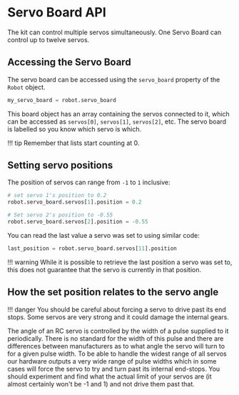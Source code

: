 # Servo Board API

The kit can control multiple servos simultaneously. One Servo Board can
control up to twelve servos.

## Accessing the Servo Board

The servo board can be accessed using the `servo_board` property of
the `Robot` object.

```python
my_servo_board = robot.servo_board
```

This board object has an array containing the servos connected to it,
which can be accessed as `servos[0]`, `servos[1]`, `servos[2]`, etc.
The servo board is labelled so you know which servo is which.

!!! tip
    Remember that lists start counting at 0.

## Setting servo positions

The position of servos can range from `-1` to `1` inclusive:

```python
# set servo 1's position to 0.2
robot.servo_board.servos[1].position = 0.2

# Set servo 2's position to -0.55
robot.servo_board.servos[2].position = -0.55
```

You can read the last value a servo was set to using similar code:

```python
last_position = robot.servo_board.servos[11].position
```

!!! warning
    While it is possible to retrieve the last position a servo was set to, this does not guarantee that the servo is currently in that position.

## How the set position relates to the servo angle

!!! danger
    You should be careful about forcing a servo to drive past its end stops. Some servos are very strong and it could damage the internal gears.

The angle of an RC servo is controlled by the width of a pulse supplied
to it periodically. There is no standard for the width of this pulse and
there are differences between manufacturers as to what angle the servo
will turn to for a given pulse width. To be able to handle the widest
range of all servos our hardware outputs a very wide range of pulse
widths which in some cases will force the servo to try and turn past its
internal end-stops. You should experiment and find what the actual limit
of your servos are (it almost certainly won't be -1 and 1) and not
drive them past that.

